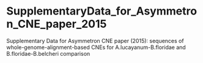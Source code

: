 # SupplementaryData_for_Asymmetron_CNE_paper_2015
Supplementary Data for Asymmetron CNE paper (2015): sequences of whole-genome-alignment-based CNEs for A.lucayanum-B.floridae and B.floridae-B.belcheri comparison
